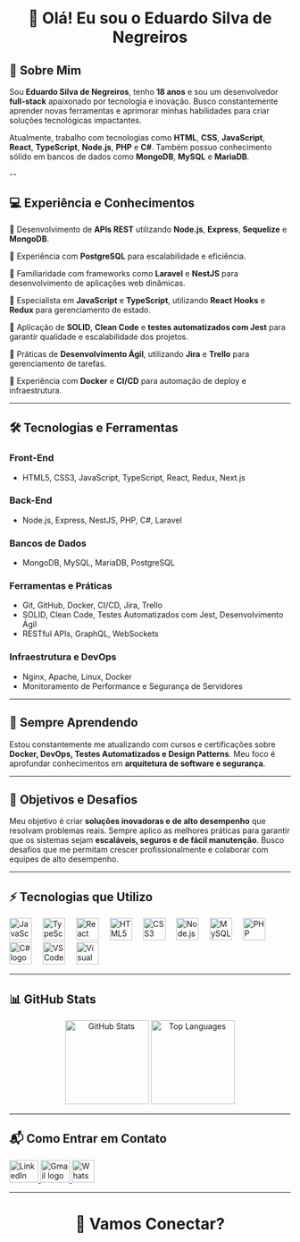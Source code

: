 <h1 align="center">👋 Olá! Eu sou o Eduardo Silva de Negreiros</h1>

## 🌟 Sobre Mim

Sou **Eduardo Silva de Negreiros**, tenho **18 anos** e sou um desenvolvedor **full-stack** apaixonado por tecnologia e inovação. Busco constantemente aprender novas ferramentas e aprimorar minhas habilidades para criar soluções tecnológicas impactantes.

Atualmente, trabalho com tecnologias como **HTML**, **CSS**, **JavaScript**, **React**, **TypeScript**, **Node.js**, **PHP** e **C#**. Também possuo conhecimento sólido em bancos de dados como **MongoDB**, **MySQL** e **MariaDB**.

--

## 💻 Experiência e Conhecimentos

🔹 Desenvolvimento de **APIs REST** utilizando **Node.js**, **Express**, **Sequelize** e **MongoDB**.

🔹 Experiência com **PostgreSQL** para escalabilidade e eficiência.

🔹 Familiaridade com frameworks como **Laravel** e **NestJS** para desenvolvimento de aplicações web dinâmicas.

🔹 Especialista em **JavaScript** e **TypeScript**, utilizando **React Hooks** e **Redux** para gerenciamento de estado.

🔹 Aplicação de **SOLID**, **Clean Code** e **testes automatizados com Jest** para garantir qualidade e escalabilidade dos projetos.

🔹 Práticas de **Desenvolvimento Ágil**, utilizando **Jira** e **Trello** para gerenciamento de tarefas.

🔹 Experiência com **Docker** e **CI/CD** para automação de deploy e infraestrutura.

---

## 🛠️ Tecnologias e Ferramentas

### **Front-End**
- HTML5, CSS3, JavaScript, TypeScript, React, Redux, Next.js

### **Back-End**
- Node.js, Express, NestJS, PHP, C#, Laravel

### **Bancos de Dados**
- MongoDB, MySQL, MariaDB, PostgreSQL

### **Ferramentas e Práticas**
- Git, GitHub, Docker, CI/CD, Jira, Trello
- SOLID, Clean Code, Testes Automatizados com Jest, Desenvolvimento Ágil
- RESTful APIs, GraphQL, WebSockets

### **Infraestrutura e DevOps**
- Nginx, Apache, Linux, Docker
- Monitoramento de Performance e Segurança de Servidores

---

## 🌱 Sempre Aprendendo

Estou constantemente me atualizando com cursos e certificações sobre **Docker, DevOps, Testes Automatizados e Design Patterns**. Meu foco é aprofundar conhecimentos em **arquitetura de software e segurança**.

---

## 🚀 Objetivos e Desafios

Meu objetivo é criar **soluções inovadoras e de alto desempenho** que resolvam problemas reais. Sempre aplico as melhores práticas para garantir que os sistemas sejam **escaláveis, seguros e de fácil manutenção**. Busco desafios que me permitam crescer profissionalmente e colaborar com equipes de alto desempenho.

---

## ⚡ Tecnologias que Utilizo

<div align="left">
  <img src="https://cdn.jsdelivr.net/gh/devicons/devicon/icons/javascript/javascript-original.svg" height="40" alt="JavaScript logo" />
  <img width="12" />
  <img src="https://cdn.jsdelivr.net/gh/devicons/devicon/icons/typescript/typescript-original.svg" height="40" alt="TypeScript logo" />
  <img width="12" />
  <img src="https://cdn.jsdelivr.net/gh/devicons/devicon/icons/react/react-original.svg" height="40" alt="React logo" />
  <img width="12" />
  <img src="https://cdn.jsdelivr.net/gh/devicons/devicon/icons/html5/html5-original.svg" height="40" alt="HTML5 logo" />
  <img width="12" />
  <img src="https://cdn.jsdelivr.net/gh/devicons/devicon/icons/css3/css3-original.svg" height="40" alt="CSS3 logo" />
  <img width="12" />
  <img src="https://cdn.jsdelivr.net/gh/devicons/devicon/icons/nodejs/nodejs-original.svg" height="40" alt="Node.js logo" />
  <img width="12" />
  <img src="https://cdn.jsdelivr.net/gh/devicons/devicon/icons/mysql/mysql-original.svg" height="40" alt="MySQL logo" />
  <img width="12" />
  <img src="https://cdn.jsdelivr.net/gh/devicons/devicon/icons/php/php-original.svg" height="40" alt="PHP logo" />
  <img width="12" />
  <img src="https://cdn.jsdelivr.net/gh/devicons/devicon/icons/csharp/csharp-original.svg" height="40" alt="C# logo" />
  <img width="12" />
  <img src="https://cdn.jsdelivr.net/gh/devicons/devicon/icons/vscode/vscode-original.svg" height="40" alt="VSCode logo" />
  <img width="12" />
  <img src="https://cdn.jsdelivr.net/gh/devicons/devicon/icons/visualstudio/visualstudio-plain.svg" height="40" alt="Visual Studio logo" />
</div>

---

## 📊 GitHub Stats

<div align="center">
  <img src="https://github-readme-stats.vercel.app/api?username=EduardoSilvaNegreiros&show_icons=true&include_all_commits=true&count_private=true&theme=vue&hide_border=false" height="150" alt="GitHub Stats" />
  <img src="https://github-readme-stats.vercel.app/api/top-langs?username=EduardoSilvaNegreiros&layout=compact&theme=vue&hide_border=false" height="150" alt="Top Languages" />
</div>

---

## 📬 Como Entrar em Contato

<div align="left">
  <a href="https://www.linkedin.com/in/eduardonegreiross" target="_blank">
    <img src="https://raw.githubusercontent.com/maurodesouza/profile-readme-generator/master/src/assets/icons/social/linkedin/default.svg" width="52" height="40" alt="LinkedIn logo" />
  </a>
  <a href="mailto:edunegreiross@gmail.com" target="_blank">
    <img src="https://raw.githubusercontent.com/maurodesouza/profile-readme-generator/master/src/assets/icons/social/gmail/default.svg" width="52" height="40" alt="Gmail logo" />
  </a>
  <a href="https://wa.me/5511992252201" target="_blank">
    <img src="https://img.icons8.com/color/48/000000/whatsapp.png" width="40" alt="WhatsApp logo" />
  </a>
</div>

---

<h1 align="center">🚀 Vamos Conectar?</h1>
